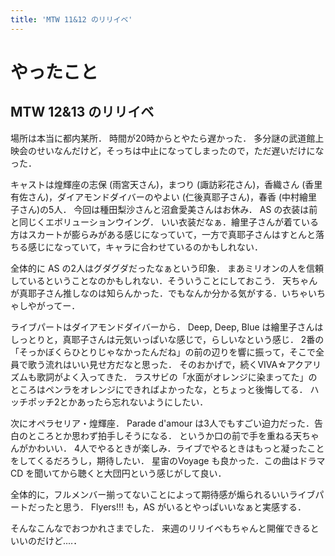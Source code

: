 ```yaml
---
title: 'MTW 11&12 のリリイベ'
---
```


# やったこと

## MTW 12&13 のリリイベ

場所は本当に都内某所．
時間が20時からとやたら遅かった．
多分謎の武道館上映会のせいなんだけど，そっちは中止になってしまったので，ただ遅いだけになった．

キャストは煌輝座の志保 (雨宮天さん)，まつり (諏訪彩花さん)，香織さん (香里有佐さん)，ダイアモンドダイバーのやよい (仁後真耶子さん)，春香 (中村繪里子さん)の5人．
今回は種田梨沙さんと沼倉愛美さんはお休み．
AS の衣装は前と同じくエボリューションウイング．
いい衣装だなぁ．繪里子さんが着ている方はスカートが膨らみがある感じになっていて，一方で真耶子さんはすとんと落ちる感じになっていて，キャラに合わせているのかもしれない．

全体的に AS の2人はグダグダだったなぁという印象．
まあミリオンの人を信頼しているということなのかもしれない．そういうことにしておこう．
天ちゃんが真耶子さん推しなのは知らんかった．でもなんか分かる気がする．いちゃいちゃしやがってー．

ライブパートはダイアモンドダイバーから．
Deep, Deep, Blue は繪里子さんはしっとりと，真耶子さんは元気いっぱいな感じで，らしいなという感じ．
2番の「そっかぼくらひとりじゃなかったんだね」の前の辺りを響に振って，そこで全員で歌う流れはいい見せ方だなと思った．
そのおかげで，続くVIVA☆アクアリズムも歌詞がよく入ってきた．
ラスサビの「水面がオレンジに染まってた」のところはペンラをオレンジにできればよかったな，とちょっと後悔してる．
ハッチポッチ2とかあったら忘れないようにしたい．

次にオペラセリア・煌輝座．
Parade d'amour は3人でもすごい迫力だった．告白のところとか思わず拍手しそうになる．
というか口の前で手を重ねる天ちゃんがかわいい．
4人でやるときが楽しみ．ライブでやるときはもっと凝ったことをしてくるだろうし，期待したい．
星宙のVoyage も良かった．この曲はドラマ CD を聞いてから聴くと大団円という感じがして良い．

全体的に，フルメンバー揃ってないことによって期待感が煽られるいいライブパートだったと思う．
Flyers!!! も，AS がいるとやっぱいいなぁと実感する．

そんなこんなでおつかれさまでした．
来週のリリイベもちゃんと開催できるといいのだけど‥‥．
